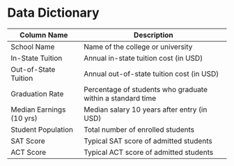 # Data Dictionary

| Column Name             | Description                                                  |
|-------------------------|--------------------------------------------------------------|
| School Name             | Name of the college or university                            |
| In-State Tuition        | Annual in-state tuition cost (in USD)                        |
| Out-of-State Tuition    | Annual out-of-state tuition cost (in USD)                    |
| Graduation Rate         | Percentage of students who graduate within a standard time   |
| Median Earnings (10 yrs)| Median salary 10 years after entry (in USD)                  |
| Student Population      | Total number of enrolled students                            |
| SAT Score               | Typical SAT score of admitted students                       |
| ACT Score               | Typical ACT score of admitted students                       |
